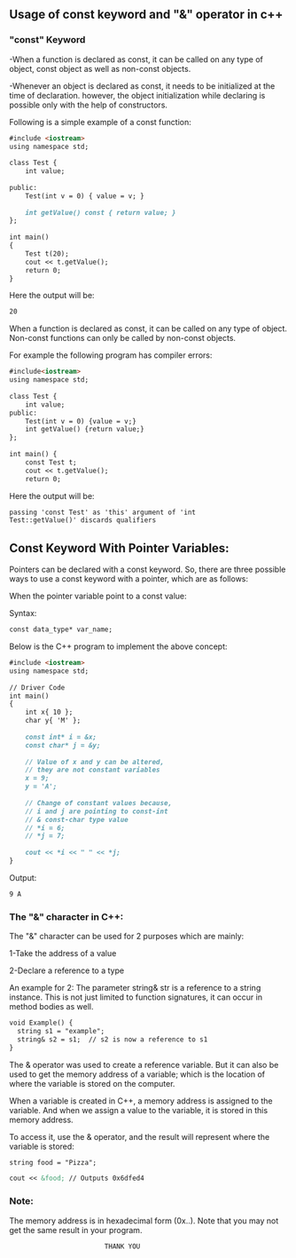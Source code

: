 ## Usage of const keyword and "&" operator in c++

### "const" Keyword 

-When a function is declared as const, it can be called on any type of object, const object as well as non-const objects.

-Whenever an object is declared as const, it needs to be initialized at the time of declaration. however, the object initialization while declaring is possible only with the help of constructors.

Following is a simple example of a const function:

```markdown
#include <iostream>
using namespace std;
 
class Test {
    int value;
 
public:
    Test(int v = 0) { value = v; }
 
    int getValue() const { return value; }
};
 
int main()
{
    Test t(20);
    cout << t.getValue();
    return 0;
}
```
Here the output will be:

```markdown
20
```
When a function is declared as const, it can be called on any type of object. Non-const functions can only be called by non-const objects. 

For example the following program has compiler errors:
```markdown
#include<iostream>
using namespace std;
 
class Test {
    int value;
public:
    Test(int v = 0) {value = v;}
    int getValue() {return value;}
};
 
int main() {
    const Test t;
    cout << t.getValue();
    return 0;
```

Here the output will be:

```markdown
passing 'const Test' as 'this' argument of 'int 
Test::getValue()' discards qualifiers
```

## Const Keyword With Pointer Variables:

Pointers can be declared with a const keyword. So, there are three possible ways to use a const keyword with a pointer, which are as follows:

When the pointer variable point to a const value:

Syntax: 
```markdown
const data_type* var_name;
```

Below is the C++ program to implement the above concept: 

```markdown
#include <iostream>
using namespace std;
 
// Driver Code
int main()
{
    int x{ 10 };
    char y{ 'M' };
 
    const int* i = &x;
    const char* j = &y;
 
    // Value of x and y can be altered,
    // they are not constant variables
    x = 9;
    y = 'A';
 
    // Change of constant values because,
    // i and j are pointing to const-int
    // & const-char type value
    // *i = 6;
    // *j = 7;
 
    cout << *i << " " << *j;
}
```
Output: 
```markdown
9 A
```
### The "&" character in C++:

The "&" character can be used for 2 purposes which are mainly:

1-Take the address of a value

2-Declare a reference to a type

An example for 2: The parameter string& str is a reference to a string instance. This is not just limited to function signatures, it can occur in method bodies as well.

```markdown
void Example() {
  string s1 = "example";
  string& s2 = s1;  // s2 is now a reference to s1
}
```
The & operator was used to create a reference variable. But it can also be used to get the memory address of a variable; which is the location of where the variable is stored on the computer.

When a variable is created in C++, a memory address is assigned to the variable. And when we assign a value to the variable, it is stored in this memory address.

To access it, use the & operator, and the result will represent where the variable is stored:

```markdown
string food = "Pizza";

cout << &food; // Outputs 0x6dfed4
```
### Note:
The memory address is in hexadecimal form (0x..). Note that you may not get the same result in your program.

                            THANK YOU
